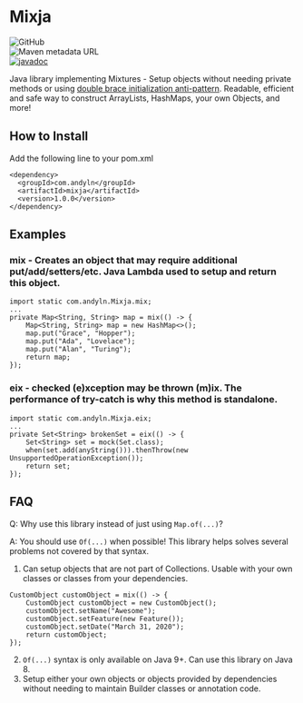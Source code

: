 # Mixja

![GitHub](https://img.shields.io/github/license/NguyenAndrew/Mixja)  
![Maven metadata URL](https://img.shields.io/maven-metadata/v?metadataUrl=https%3A%2F%2Frepo1.maven.org%2Fmaven2%2Fcom%2Fandyln%2Fmixja%2Fmaven-metadata.xml)  
[![javadoc](https://javadoc.io/badge2/com.andyln/mixja/javadoc.svg)](https://javadoc.io/doc/com.andyln/mixja)

Java library implementing Mixtures - Setup objects without needing private methods or using [double brace initialization anti-pattern](https://www.baeldung.com/java-double-brace-initialization#disadvantages-of-using-double-braces). Readable, efficient and safe way to construct ArrayLists, HashMaps, your own Objects, and more!

## How to Install

Add the following line to your pom.xml

```
<dependency>
  <groupId>com.andyln</groupId>
  <artifactId>mixja</artifactId>
  <version>1.0.0</version>
</dependency>
```

## Examples

### mix - Creates an object that may require additional put/add/setters/etc. Java Lambda used to setup and return this object.

```
import static com.andyln.Mixja.mix;
...
private Map<String, String> map = mix(() -> {
    Map<String, String> map = new HashMap<>();
    map.put("Grace", "Hopper");
    map.put("Ada", "Lovelace");
    map.put("Alan", "Turing");
    return map;
});
```

### eix - checked (e)xception may be thrown (m)ix. The performance of try-catch is why this method is standalone.
```
import static com.andyln.Mixja.eix;
...
private Set<String> brokenSet = eix(() -> {
    Set<String> set = mock(Set.class);
    when(set.add(anyString())).thenThrow(new UnsupportedOperationException());
    return set;
});
```

## FAQ

Q: Why use this library instead of just using `Map.of(...)`?

A: You should use `Of(...)` when possible! This library helps solves several problems not covered by that syntax.

1. Can setup objects that are not part of Collections. Usable with your own classes or classes from your dependencies.
```
CustomObject customObject = mix(() -> {
    CustomObject customObject = new CustomObject();
    customObject.setName("Awesome");
    customObject.setFeature(new Feature());
    customObject.setDate("March 31, 2020");
    return customObject;
});
```
2. `Of(...)` syntax is only available on Java 9+. Can use this library on Java 8.
3. Setup either your own objects or objects provided by dependencies without needing to maintain Builder classes or annotation code.
